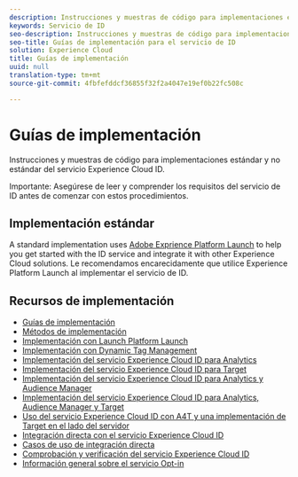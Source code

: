 ```yaml
---
description: Instrucciones y muestras de código para implementaciones estándar y no estándar del servicio Experience Cloud ID.
keywords: Servicio de ID
seo-description: Instrucciones y muestras de código para implementaciones estándar y no estándar del servicio Experience Cloud ID.
seo-title: Guías de implementación para el servicio de ID
solution: Experience Cloud
title: Guías de implementación
uuid: null
translation-type: tm+mt
source-git-commit: 4fbfefddcf36855f32f2a4047e19ef0b22fc508c

---
```



# Guías de implementación

Instrucciones y muestras de código para implementaciones estándar y no estándar del servicio Experience Cloud ID.

Importante: Asegúrese de leer y comprender los requisitos del servicio de ID antes de comenzar con estos procedimientos.

## Implementación estándar

A standard implementation uses [Adobe Exprience Platform Launch](https://docs.adobelaunch.com/) to help you get started with the ID service and integrate it with other Experience Cloud solutions. Le recomendamos encarecidamente que utilice Experience Platform Launch al implementar el servicio de ID.

## Recursos de implementación

* [Guías de implementación](implementation-guides.md)
* [Métodos de implementación](implementation-methods.md)
* [Implementación con Launch Platform Launch](ecid-implement-with-launch.md)
* [Implementación con Dynamic Tag Management](standard.md)
* [Implementación del servicio Experience Cloud ID para Analytics](setup-analytics.md)
* [Implementación del servicio Experience Cloud ID para Target](setup-target.md)
* [Implementación del servicio Experience Cloud ID para Analytics y Audience Manager](setup-aam-analytics.md)
* [Implementación del servicio Experience Cloud ID para Analytics, Audience Manager y Target](setup-aam-analytics-target.md)
* [Uso del servicio Experience Cloud ID con A4T y una implementación de Target en el lado del servidor](ecid-a4t-target.md)
* [Integración directa con el servicio Experience Cloud ID](direct-integration.md)
* [Casos de uso de integración directa](direct-integration-examples.md)
* [Comprobación y verificación del servicio Experience Cloud ID](test-verify.md)
* [Información general sobre el servicio Opt-in](opt-in-service/optin-overview.md)
